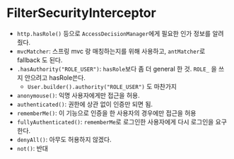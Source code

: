 # FilterSecurityInterceptor
- `http.hasRole()` 등으로 `AccessDecisionManager`에게 필요한 인가 정보를 알려줬다.
- `mvcMatcher`: 스프링 mvc 랑 매칭하는지를 위해 사용하고, `antMatcher`로 fallback 도 된다.
- `.hasAuthority("ROLE_USER")`: `hasRole`보다 좀 더 general 한 것. `ROLE_` 을 쓰지 안으려고 hasRole쓴다.
  - `User.builder().authority("ROLE_USER")` 도 마찬가지
- `anonymouse()`: 익명 사용자에게만 접근을 허용.
- `authenticated()`: 권한에 상관 없이 인증만 되면 됨.
- `rememberMe()`: 이 기능으로 인증을 한 사용자의 경우에만 접근을 허용
- `fullyAuthenticated()`: `rememberMe`로 로그인한 사용자에게 다시 로그인을 요구한다.
- `denyAll()`: 아무도 허용하지 않겠다.
- `not()`: 반대